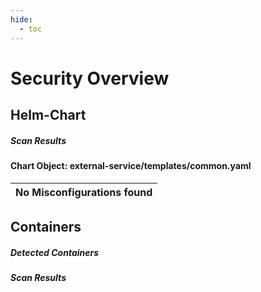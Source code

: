```yaml
---
hide:
  - toc
---
```


# Security Overview

<link href="https://truecharts.org/_static/trivy.css" type="text/css" rel="stylesheet" />

## Helm-Chart

##### Scan Results

#### Chart Object: external-service/templates/common.yaml



| No Misconfigurations found         |
|:---------------------------------|



## Containers

##### Detected Containers


##### Scan Results
